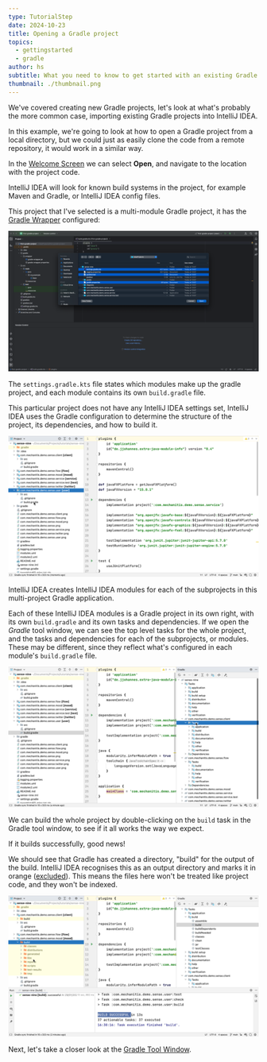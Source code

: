 ```yaml
---
type: TutorialStep
date: 2024-10-23
title: Opening a Gradle project
topics:
  - gettingstarted
  - gradle
author: hs
subtitle: What you need to know to get started with an existing Gradle project.
thumbnail: ./thumbnail.png
---
```


We've covered creating new Gradle projects, let's look at what's probably the more common case, importing existing Gradle projects into IntelliJ IDEA.

In this example, we're going to look at how to open a Gradle project from a local directory, but we could just as easily clone the code from a remote repository, it would work in a similar way.

In the [Welcome Screen](https://www.jetbrains.com/help/idea/new-project-wizard.html) we can select **Open**, and navigate to the location with the project code.

IntelliJ IDEA will look for known build systems in the project, for example Maven and Gradle, or IntelliJ IDEA config files.

This project that I've selected is a multi-module Gradle project, it has the [Gradle Wrapper](https://docs.gradle.org/current/userguide/gradle_wrapper.html) configured:

![Project files](./existing-project.png)

The `settings.gradle.kts` file states which modules make up the gradle project, and each module contains its own `build.gradle` file.

This particular project does not have any IntelliJ IDEA settings set, IntelliJ IDEA uses the Gradle configuration to determine the structure of the project, its dependencies, and how to build it.

![Imported Gradle project](./multi-module-project.png)

IntelliJ IDEA creates IntelliJ IDEA modules for each of the subprojects in this multi-project Gradle application.

Each of these IntelliJ IDEA modules is a Gradle project in its own right, with its own `build.gradle` and its own tasks and dependencies. If we open the _Gradle_ tool window, we can see the top level tasks for the whole project, and the tasks and dependencies for each of the subprojects, or modules. These may be different, since they reflect what's configured in each module's `build.gradle` file.

![Gradle tool window](./gradle-tool-window.png)

We can build the whole project by double-clicking on the `build` task in the Gradle tool window, to see if it all works the way we expect.

If it builds successfully, good news!

We should see that Gradle has created a directory, "build" for the output of the build. IntelliJ IDEA recognises this as an output directory and marks it in orange ([excluded](https://www.jetbrains.com/help/idea/content-roots.html#folder-categories)). This means the files here won't be treated like project code, and they won't be indexed.

![Build output folders](./build-output.png)

Next, let's take a closer look at the [Gradle Tool Window](https://www.jetbrains.com/help/idea/jetgradle-tool-window.html).

